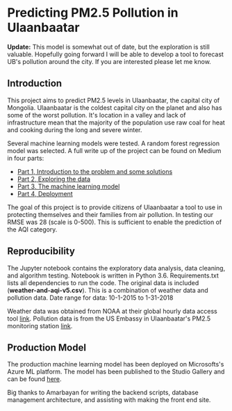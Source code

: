 # Predicting PM2.5 Pollution in Ulaanbaatar

**Update:** This model is somewhat out of date, but the exploration is still valuable. Hopefully going forward I will be able to develop a tool to forecast UB's pollution around the city. If you are interested please let me know.

## Introduction
This project aims to predict PM2.5 levels in Ulaanbaatar, the capital city of Mongolia. Ulaanbaatar is the coldest capital city on the planet and also has some of the worst pollution. It's location in a valley and lack of infrastructure mean that the majority of the population use raw coal for heat and cooking during the long and severe winter. 

Several machine learning models were tested. A random forest regression model was selected. A full write up of the project can be found on Medium in four parts:
- [Part 1, Introduction to the problem and some solutions](https://medium.com/roberts-data-stories/ulaanbaatar-air-pollution-part-1-35e17c83f70b)
- [Part 2, Exploring the data](https://medium.com/mongolian-data-stories/air-pollution-part-2-f9f4da33a1bd)
- [Part 3, The machine learning model](https://medium.com/mongolian-data-stories/part-3-the-model-b2fb9a25a07c)
- [Part 4, Deployment](https://medium.com/mongolian-data-stories/predicting-pm2-5-using-machine-learning-part-4-deployment-54086b5354d1)

The goal of this project is to provide citizens of Ulaanbaatar a tool to use in protecting themselves and their families from air pollution. In testing our RMSE was 28 (scale is 0-500). This is sufficient to enable the prediction of the AQI category.


## Reproducibility
The Jupyter notebook contains the exploratory data analysis, data cleaning, and algorithm testing. Notebook is written in Python 3.6. Requirements.txt lists all dependencies to run the code. The original data is included (**weather-and-aqi-v5.csv**). This is a combination of weather data and pollution data. Date range for data: 10-1-2015 to  1-31-2018

Weather data was obtained from NOAA at their global hourly data access tool [link](https://www.ncei.noaa.gov/access-ui/data-search?datasetId=global-hourly). Pollution data is from the US Embassy in Ulaanbaatar's PM2.5 monitoring station [link](https://www.stateair.mn/).

## Production Model
The production machine learning model has been deployed on Microsofts's Azure ML platform. The model has been published to the Studio Gallery and can be found [here](https://gallery.cortanaintelligence.com/Experiment/UB-PM2-5-Regression-2).



Big thanks to Amarbayan for writing the backend scripts, database management architecture, and assisting with making the front end site.
